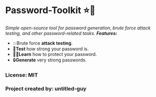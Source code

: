 # Password-Toolkit ⭐🔐
*Simple open-source tool for password generation, brute force attack testing, and other password-related tasks.*
***Features:***
- 💥Brute force **attack testing**.
- 🧪**Test** how strong your password is.
- 👩‍🏫**Learn** how to protect your password.
- 🔒**Generate** very strong passwords.
### License: MIT
### Project created by: untitled-guy
